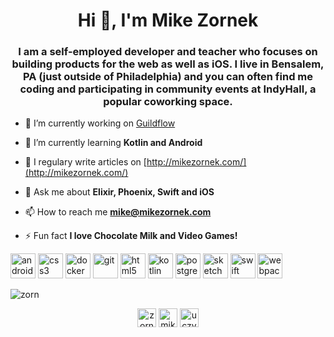<h1 align="center">Hi 👋, I'm Mike Zornek</h1>
<h3 align="center">I am a self-employed developer and teacher who focuses on building products for the web as well as iOS. I live in Bensalem, PA (just outside of Philadelphia) and you can often find me coding and participating in community events at IndyHall, a popular coworking space.</h3>

- 🔭 I’m currently working on [Guildflow](https://guildflow.com/)

- 🌱 I’m currently learning **Kotlin and Android**

- 📝 I regulary write articles on [http://mikezornek.com/](http://mikezornek.com/)

- 💬 Ask me about **Elixir, Phoenix, Swift and iOS**

- 📫 How to reach me **mike@mikezornek.com**

- ⚡ Fun fact **I love Chocolate Milk and Video Games!**

<p align="left"><img src="https://devicons.github.io/devicon/devicon.git/icons/android/android-original-wordmark.svg" alt="android" width="40" height="40"/> <img src="https://devicons.github.io/devicon/devicon.git/icons/css3/css3-original-wordmark.svg" alt="css3" width="40" height="40"/> <img src="https://devicons.github.io/devicon/devicon.git/icons/docker/docker-original-wordmark.svg" alt="docker" width="40" height="40"/> <img src="https://www.vectorlogo.zone/logos/git-scm/git-scm-icon.svg" alt="git" width="40" height="40"/> <img src="https://devicons.github.io/devicon/devicon.git/icons/html5/html5-original-wordmark.svg" alt="html5" width="40" height="40"/> <img src="https://www.vectorlogo.zone/logos/kotlinlang/kotlinlang-icon.svg" alt="kotlin" width="40" height="40"/> <img src="https://devicons.github.io/devicon/devicon.git/icons/postgresql/postgresql-original-wordmark.svg" alt="postgresql" width="40" height="40"/> <img src="https://www.vectorlogo.zone/logos/sketchapp/sketchapp-icon.svg" alt="sketch" width="40" height="40"/> <img src="https://devicons.github.io/devicon/devicon.git/icons/swift/swift-original-wordmark.svg" alt="swift" width="40" height="40"/> <img src="https://devicons.github.io/devicon/devicon.git/icons/webpack/webpack-original.svg" alt="webpack" width="40" height="40"/></p><img align="center" src="https://github-readme-stats.vercel.app/api?username=zorn&show_icons=true" alt="zorn" />

<p align="center">
<a href="https://twitter.com/zorn" target="blank"><img align="center" src="https://cdn.jsdelivr.net/npm/simple-icons@3.0.1/icons/twitter.svg" alt="zorn" height="30" width="30" /></a>
<a href="https://linkedin.com/in/mikezornek" target="blank"><img align="center" src="https://cdn.jsdelivr.net/npm/simple-icons@3.0.1/icons/linkedin.svg" alt="mikezornek" height="30" width="30" /></a>
<a href="https://www.youtube.com/c/uczvgpg6cmfaa4dhykklg0nw" target="blank"><img align="center" src="https://cdn.jsdelivr.net/npm/simple-icons@3.0.1/icons/youtube.svg" alt="uczvgpg6cmfaa4dhykklg0nw" height="30" width="30" /></a>
</p>
